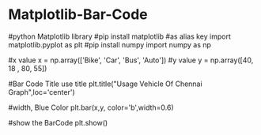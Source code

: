 # Matplotlib-Bar-Code
#python Matplotlib library
#pip install matplotlib
#as alias key
import matplotlib.pyplot as plt
#pip install numpy
import numpy as np


#x value
x = np.array(['Bike', 'Car', 'Bus', 'Auto'])
#y value
y = np.array([40, 18 , 80, 55])

#Bar Code Title use title
plt.title("Usage Vehicle Of Chennai Graph",loc='center')

#width, Blue Color
plt.bar(x,y, color='b',width=0.6)

#show the BarCode
plt.show()
